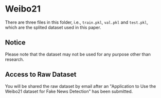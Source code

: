 # Weibo21
There are three files in this folder, i.e., ``train.pkl``, ``val.pkl`` and ``test.pkl``, which are the splited dataset used in this paper.
## Notice
Please note that the dataset may not be used for any purpose other than research.
## Access to Raw Dataset
You will be shared the raw dataset by email after an "Application to Use the Weibo21 dataset for Fake News Detection" has been submitted.
